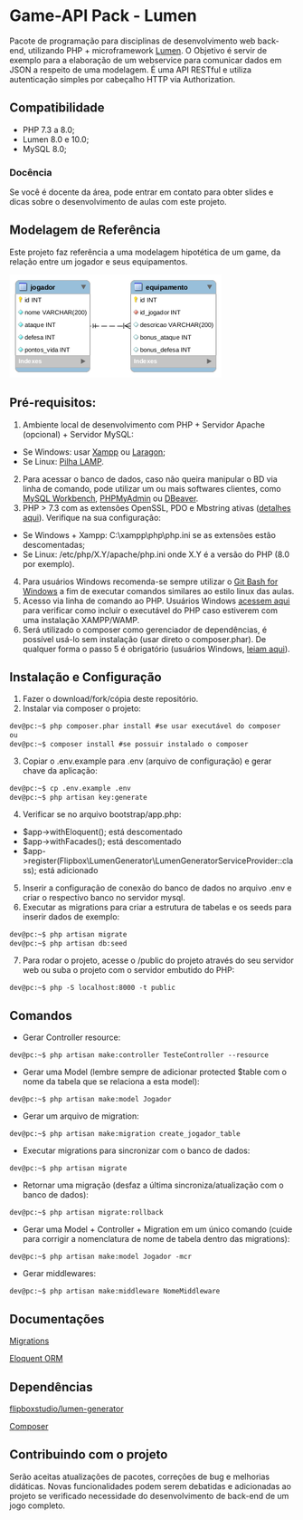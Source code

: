 # Game-API Pack - Lumen

Pacote de programação para disciplinas de desenvolvimento web back-end, utilizando PHP + microframework [Lumen](https://lumen.laravel.com/). O Objetivo é servir de exemplo para a elaboração de um webservice para comunicar dados em JSON a respeito de uma modelagem. É uma API RESTful e utiliza autenticação simples por cabeçalho HTTP via Authorization.


## Compatibilidade

- PHP 7.3 a 8.0;
- Lumen 8.0 e 10.0;
- MySQL 8.0;


### Docência
Se você é docente da área, pode entrar em contato para obter slides e dicas sobre o desenvolvimento de aulas com este projeto.


## Modelagem de Referência 

Este projeto faz referência a uma modelagem hipotética de um game, da relação entre um jogador e seus equipamentos.

![Imagem da Modelagem inicial do sistema](/docs/modelagem-inicial.png)

## Pré-requisitos:

1. Ambiente local de desenvolvimento com PHP + Servidor Apache (opcional) + Servidor MySQL:
- Se Windows: usar [Xampp](https://www.apachefriends.org) ou [Laragon](https://laragon.org/);
- Se Linux: [Pilha LAMP](https://www.digitalocean.com/community/tutorials/how-to-install-linux-apache-mysql-php-lamp-stack-on-ubuntu-20-04-pt).
2. Para acessar o banco de dados, caso não queira manipular o BD via linha de comando, pode utilizar um ou mais softwares clientes, como [MySQL Workbench](https://www.mysql.com/products/workbench/), [PHPMyAdmin](https://www.phpmyadmin.net) ou [DBeaver](https://dbeaver.io/).
3. PHP > 7.3 com as extensões OpenSSL, PDO e Mbstring ativas ([detalhes aqui](https://lumen.laravel.com/docs/10.x#server-requirements)). Verifique na sua configuração:
- Se Windows + Xampp: C:\xampp\php\php.ini se as extensões estão descomentadas;
- Se Linux: /etc/php/X.Y/apache/php.ini onde X.Y é a versão do PHP (8.0 por exemplo).
4. Para usuários Windows recomenda-se sempre utilizar o [Git Bash for Windows](https://gitforwindows.org/) a fim de executar comandos similares ao estilo linux das aulas.
5. Acesso via linha de comando ao PHP. Usuários Windows [acessem aqui](https://ichi.pro/pt/adicionar-xampp-php-a-variaveis-de-ambiente-no-windows-10-192554782273742) para verificar como incluir o executável do PHP caso estiverem com uma instalação XAMPP/WAMP.
6. Será utilizado o composer como gerenciador de dependências, é possível usá-lo sem instalação (usar direto o composer.phar). De qualquer forma o passo 5 é obrigatório (usuários Windows, [leiam aqui](https://webdevbr.com.br/fazendo-o-php-funcionar-no-console-cmd-do-windows-instalando-o-composer-e-o-git)). 



## Instalação e Configuração

1. Fazer o download/fork/cópia deste repositório.
2. Instalar via composer o projeto:
```console
dev@pc:~$ php composer.phar install #se usar executável do composer
ou
dev@pc:~$ composer install #se possuir instalado o composer
```
3. Copiar o .env.example para .env (arquivo de configuração) e gerar chave da aplicação:
```console
dev@pc:~$ cp .env.example .env
dev@pc:~$ php artisan key:generate
```
4. Verificar se no arquivo bootstrap/app.php:
- $app->withEloquent(); está descomentado
- $app->withFacades(); está descomentado
- $app->register(Flipbox\LumenGenerator\LumenGeneratorServiceProvider::class); está adicionado
5. Inserir a configuração de conexão do banco de dados no arquivo .env e criar o respectivo banco no servidor mysql.
6. Executar as migrations para criar a estrutura de tabelas e os seeds para inserir dados de exemplo:
```console
dev@pc:~$ php artisan migrate
dev@pc:~$ php artisan db:seed
```
7. Para rodar o projeto, acesse o /public do projeto através do seu servidor web ou suba o projeto com o servidor embutido do PHP:
```console
dev@pc:~$ php -S localhost:8000 -t public
```


## Comandos
- Gerar Controller resource:
```console
dev@pc:~$ php artisan make:controller TesteController --resource
```
- Gerar uma Model (lembre sempre de adicionar protected $table com o nome da tabela que se relaciona a esta model):
```console
dev@pc:~$ php artisan make:model Jogador
```
- Gerar um arquivo de migration:
```console
dev@pc:~$ php artisan make:migration create_jogador_table
```
- Executar migrations para sincronizar com o banco de dados:
```console
dev@pc:~$ php artisan migrate
```
- Retornar uma migração (desfaz a última sincroniza/atualização com o banco de dados):
```console
dev@pc:~$ php artisan migrate:rollback
```
- Gerar uma Model + Controller + Migration em um único comando (cuide para corrigir a nomenclatura de nome de tabela dentro das migrations):
```console
dev@pc:~$ php artisan make:model Jogador -mcr
```
- Gerar middlewares:
```console
dev@pc:~$ php artisan make:middleware NomeMiddleware
```


## Documentações
[Migrations](https://laravel.com/docs/10.x/migrations)

[Eloquent ORM](https://laravel.com/docs/10.x/eloquent)

## Dependências

[flipboxstudio/lumen-generator](https://github.com/flipboxstudio/lumen-generator)

[Composer](https://getcomposer.org)



## Contribuindo com o projeto
Serão aceitas atualizações de pacotes, correções de bug e melhorias didáticas. Novas funcionalidades podem serem debatidas e adicionadas ao projeto se verificado necessidade do desenvolvimento de back-end de um jogo completo.

